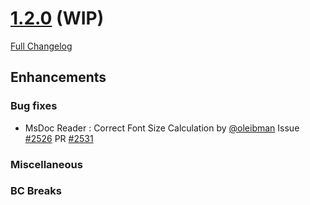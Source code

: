 # [1.2.0](https://github.com/PHPOffice/PHPWord/tree/1.2.0) (WIP)

[Full Changelog](https://github.com/PHPOffice/PHPWord/compare/1.2.0...1.3.0)

## Enhancements

### Bug fixes

- MsDoc Reader : Correct Font Size Calculation by [@oleibman](https://github.com/oleibman) Issue [#2526](https://github.com/PHPOffice/PHPWord/issues/2526) PR [#2531](https://github.com/PHPOffice/PHPWord/pull/2531)

### Miscellaneous


### BC Breaks
